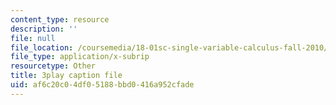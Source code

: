 ```yaml
---
content_type: resource
description: ''
file: null
file_location: /coursemedia/18-01sc-single-variable-calculus-fall-2010/af6c20c04df05188bbd0416a952cfade_hjZhPczMkL4.vtt
file_type: application/x-subrip
resourcetype: Other
title: 3play caption file
uid: af6c20c0-4df0-5188-bbd0-416a952cfade
---
```

